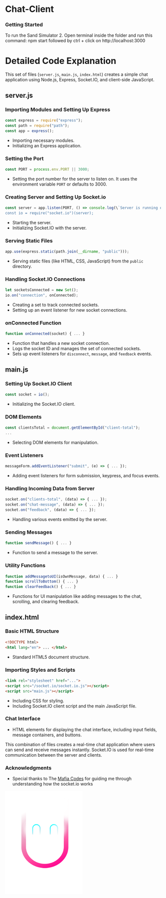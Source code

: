 # Chat-Client

### Getting Started

To run the Sand Simulator
2. Open terminal inside the folder and run this command: npm start followed by ctrl + click on http://localhost:3000

# Detailed Code Explanation

This set of files (`server.js`, `main.js`, `index.html`) creates a simple chat application using Node.js, Express, Socket.IO, and client-side JavaScript.

## server.js

### Importing Modules and Setting Up Express
```javascript
const express = require("express");
const path = require("path");
const app = express();
```
- Importing necessary modules.
- Initializing an Express application.

### Setting the Port
```javascript
const PORT = process.env.PORT || 3000;
```
- Setting the port number for the server to listen on. It uses the environment variable `PORT` or defaults to 3000.

### Creating Server and Setting Up Socket.io
```javascript
const server = app.listen(PORT, () => console.log(\`Server is running on port ${PORT}\`));
const io = require("socket.io")(server);
```
- Starting the server.
- Initializing Socket.IO with the server.

### Serving Static Files
```javascript
app.use(express.static(path.join(__dirname, "public")));
```
- Serving static files (like HTML, CSS, JavaScript) from the `public` directory.

### Handling Socket.IO Connections
```javascript
let socketsConnected = new Set();
io.on("connection", onConnected);
```
- Creating a set to track connected sockets.
- Setting up an event listener for new socket connections.

### onConnected Function
```javascript
function onConnected(socket) { ... }
```
- Function that handles a new socket connection.
- Logs the socket ID and manages the set of connected sockets.
- Sets up event listeners for `disconnect`, `message`, and `feedback` events.

## main.js

### Setting Up Socket.IO Client
```javascript
const socket = io();
```
- Initializing the Socket.IO client.

### DOM Elements
```javascript
const clientsTotal = document.getElementById("client-total");
...
```
- Selecting DOM elements for manipulation.

### Event Listeners
```javascript
messageForm.addEventListener("submit", (e) => { ... });
```
- Adding event listeners for form submission, keypress, and focus events.

### Handling Incoming Data from Server
```javascript
socket.on("clients-total", (data) => { ... });
socket.on("chat-message", (data) => { ... });
socket.on("feedback", (data) => { ... });
```
- Handling various events emitted by the server.

### Sending Messages
```javascript
function sendMessage() { ... }
```
- Function to send a message to the server.

### Utility Functions
```javascript
function addMessagetoUI(isOwnMessage, data) { ... }
function scrollToBottom() { ... }
function clearFeedback() { ... }
```
- Functions for UI manipulation like adding messages to the chat, scrolling, and clearing feedback.

## index.html

### Basic HTML Structure
```html
<!DOCTYPE html>
<html lang="en"> ... </html>
```
- Standard HTML5 document structure.

### Importing Styles and Scripts
```html
<link rel="stylesheet" href="..."> 
<script src="/socket.io/socket.io.js"></script>
<script src="main.js"></script>
```
- Including CSS for styling.
- Including Socket.IO client script and the main JavaScript file.

### Chat Interface
- HTML elements for displaying the chat interface, including input fields, message containers, and buttons.

This combination of files creates a real-time chat application where users can send and receive messages instantly. Socket.IO is used for real-time communication between the server and clients.

### Acknowledgments

- Special thanks to The  [Mafia Codes]([URL](https://www.youtube.com/@mafiacodes)) for guiding me through understanding how the socket.io works
  
<img src="./public/images/ME.png" width="250" height="333" />
